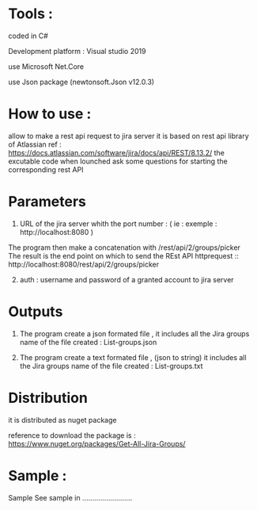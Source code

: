 # Tools :

coded in C#

Development platform : Visual studio 2019

use Microsoft Net.Core

use Json package (newtonsoft.Json v12.0.3)

# How to use :
allow to make a rest api request to jira server it is based on rest api library of Atlassian ref : https://docs.atlassian.com/software/jira/docs/api/REST/8.13.2/ the excutable code when lounched ask some questions for starting the corresponding rest API

# Parameters

1) URL of the jira server whith the port number :
( ie : exemple : http://localhost:8080 )

The program then make a concatenation with /rest/api/2/groups/picker  
The result is the end point on which to send the REst API httprequest :: http://localhost:8080/rest/api/2/groups/picker

2) auth : username and password of a granted account to jira server

# Outputs

1) The program create a json formated file , it includes all the Jira groups 
name of the file created : List-groups.json

2) The program create a text formated file , (json to string) it includes all the Jira groups 
name of the file created : List-groups.txt

# Distribution

it is distributed as nuget package

reference to download the package is : https://www.nuget.org/packages/Get-All-Jira-Groups/

# Sample :
Sample
See sample in  .........................


